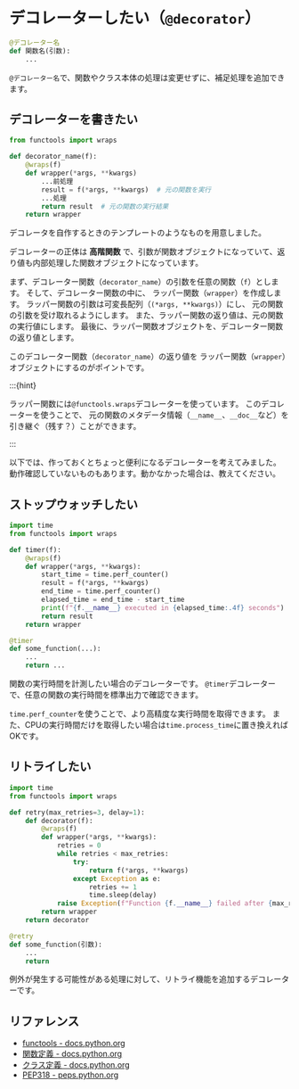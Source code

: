 # デコレーターしたい（`@decorator`）

```python
@デコレーター名
def 関数名(引数):
    ...
```

`@デコレーター名`で、関数やクラス本体の処理は変更せずに、補足処理を追加できます。

## デコレーターを書きたい

```python
from functools import wraps

def decorator_name(f):
    @wraps(f)
    def wrapper(*args, **kwargs)
        ...前処理
        result = f(*args, **kwargs)  # 元の関数を実行
        ...処理
        return result  # 元の関数の実行結果
    return wrapper
```

デコレータを自作するときのテンプレートのようなものを用意しました。

デコレーターの正体は **高階関数** で、引数が関数オブジェクトになっていて、返り値も内部処理した関数オブジェクトになっています。

まず、デコレーター関数（`decorator_name`）の引数を任意の関数（`f`）とします。
そして、デコレーター関数の中に、
ラッパー関数（`wrapper`）を作成します。
ラッパー関数の引数は可変長配列（`(*args, **kwargs)`）にし、
元の関数の引数を受け取れるようにします。
また、ラッパー関数の返り値は、元の関数の実行値にします。
最後に、ラッパー関数オブジェクトを、デコレーター関数の返り値とします。

このデコレーター関数（`decorator_name`）の返り値を
ラッパー関数（`wrapper`）オブジェクトにするのがポイントです。

:::{hint}

ラッパー関数には`@functools.wraps`デコレーターを使っています。
このデコレーターを使うことで、
元の関数のメタデータ情報（`__name__`、`__doc__`など）を
引き継ぐ（残す？）ことができます。

:::

以下では、作っておくとちょっと便利になるデコレーターを考えてみました。
動作確認していないものもあります。動かなかった場合は、教えてください。

## ストップウォッチしたい

```python
import time
from functools import wraps

def timer(f):
    @wraps(f)
    def wrapper(*args, **kwargs):
        start_time = time.perf_counter()
        result = f(*args, **kwargs)
        end_time = time.perf_counter()
        elapsed_time = end_time - start_time
        print(f"{f.__name__} executed in {elapsed_time:.4f} seconds")
        return result
    return wrapper

@timer
def some_function(...):
    ...
    return ...
```

関数の実行時間を計測したい場合のデコレーターです。
`@timer`デコレーターで、任意の関数の実行時間を標準出力で確認できます。

`time.perf_counter`を使うことで、より高精度な実行時間を取得できます。
また、CPUの実行時間だけを取得したい場合は`time.process_time`に置き換えればOKです。

## リトライしたい

```python
import time
from functools import wraps

def retry(max_retries=3, delay=1):
    def decorator(f):
        @wraps(f)
        def wrapper(*args, **kwargs):
            retries = 0
            while retries < max_retries:
                try:
                    return f(*args, **kwargs)
                except Exception as e:
                    retries += 1
                    time.sleep(delay)
            raise Exception(f"Function {f.__name__} failed after {max_retries} retries.")
        return wrapper
    return decorator

@retry
def some_function(引数):
    ...
    return
```

例外が発生する可能性がある処理に対して、リトライ機能を追加するデコレーターです。

## リファレンス

- [functools - docs.python.org](https://docs.python.org/3/library/functools.html)
- [関数定義 - docs.python.org](https://docs.python.org/ja/3/reference/compound_stmts.html#function)
- [クラス定義 - docs.python.org](https://docs.python.org/ja/3/reference/compound_stmts.html#class)
- [PEP318 - peps.python.org](https://peps.python.org/pep-0318/)
